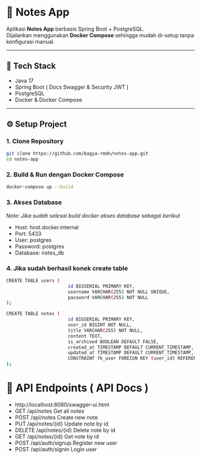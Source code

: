 # 📝 Notes App

Aplikasi **Notes App** berbasis Spring Boot + PostgreSQL.  
Dijalankan menggunakan **Docker Compose** sehingga mudah di-setup tanpa konfigurasi manual.

---

## 🚀 Tech Stack
- Java 17
- Spring Boot ( Docs Swagger & Security JWT )
- PostgreSQL
- Docker & Docker Compose

---

## ⚙️ Setup Project

### 1. Clone Repository
```bash
git clone https://github.com/bagya-rmdn/notes-app.git
cd notes-app
```

### 2. Build & Run dengan Docker Compose
```bash
docker-compose up --build
```

### 3. Akses Database
*Note: Jika sudah selesai build docker akses database sebagai berikut*
 - Host: host.docker.internal
 - Port: 5433 
 - User: postgres 
 - Password: postgres 
 - Database: notes_db

### 4. Jika sudah berhasil konek create table
```bash
CREATE TABLE users (
                       id BIGSERIAL PRIMARY KEY,
                       username VARCHAR(255) NOT NULL UNIQUE,
                       password VARCHAR(255) NOT NULL
);

CREATE TABLE notes (
                       id BIGSERIAL PRIMARY KEY,
                       user_id BIGINT NOT NULL,
                       title VARCHAR(255) NOT NULL,
                       content TEXT,
                       is_archived BOOLEAN DEFAULT FALSE,
                       created_at TIMESTAMP DEFAULT CURRENT_TIMESTAMP,
                       updated_at TIMESTAMP DEFAULT CURRENT_TIMESTAMP,
                       CONSTRAINT fk_user FOREIGN KEY (user_id) REFERENCES users(id) ON DELETE CASCADE
);
```

# 📝 API Endpoints ( API Docs )
 - http://localhost:8080/swagger-ui.html
 - GET	/api/notes	Get all notes 
 - POST	/api/notes	Create new note 
 - PUT	/api/notes/{id}	Update note by id 
 - DELETE	/api/notes/{id}	Delete note by id
 - GET	/api/notes/{id}	Get note by id
 - POST /api/auth/signup Register new user
 - POST /api/auth/signin Login user

